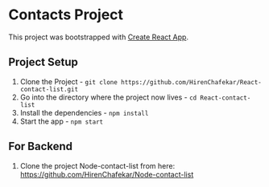 # Contacts Project
This project was bootstrapped with [Create React App](https://github.com/facebook/create-react-app).

## Project Setup

1. Clone the Project - `git clone https://github.com/HirenChafekar/React-contact-list.git`
2. Go into the directory where the project now lives - `cd React-contact-list`
3. Install the dependencies - `npm install`
4. Start the app - `npm start`

## For Backend

1. Clone the project Node-contact-list from here: https://github.com/HirenChafekar/Node-contact-list


